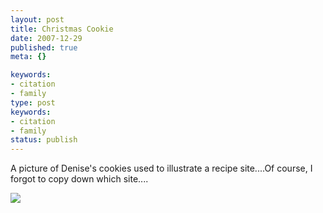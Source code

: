 ```yaml
---
layout: post
title: Christmas Cookie
date: 2007-12-29
published: true
meta: {}

keywords:
- citation
- family
type: post
keywords:
- citation
- family
status: publish
---
```







A picture of Denise's cookies used to illustrate a recipe site....Of course, I forgot to copy down which site....



[![](http://media.eick.us/2011/05/2111110781_eee6a7bb63_o.gif)](http://www.squidoo.com/CookieRecipesforChristmas)


